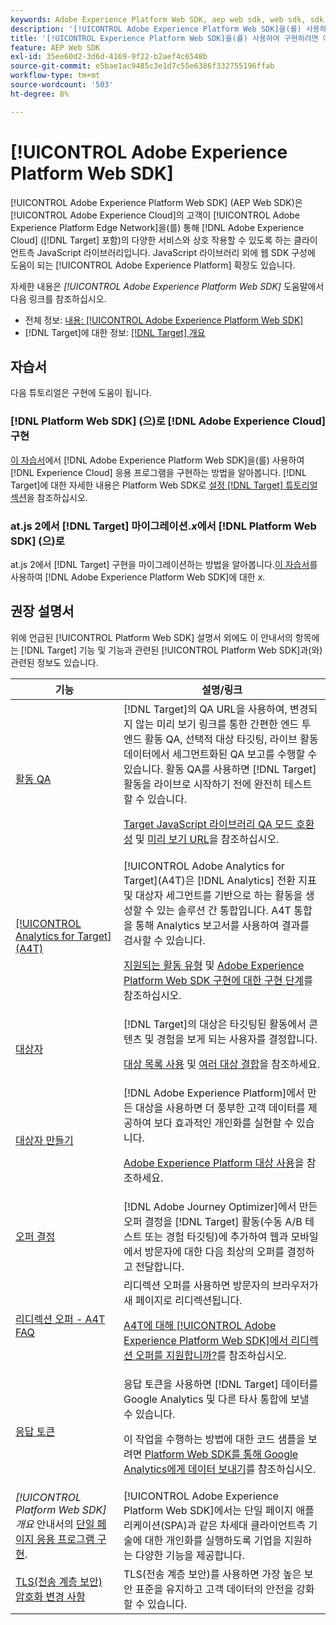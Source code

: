 ```yaml
---
keywords: Adobe Experience Platform Web SDK, aep web sdk, web sdk, sdk, adobe experience cloud, platform edge network, adobe experience platform edge network, edge network, aep edge network, Adobe Experience Platform Web SDK0
description: '[!UICONTROL Adobe Experience Platform Web SDK]을(를) 사용하여 [!UICONTROL AEP Edge Network]을(를) 통해 [!UICONTROL Adobe Experience Cloud]의 다양한 서비스와 상호 작용하는 방법에 대해 알아봅니다.'
title: '[!UICONTROL Experience Platform Web SDK]을(를) 사용하여 구현하려면 어떻게 해야 합니까?'
feature: AEP Web SDK
exl-id: 35ee60d2-3d6d-4169-9f22-b2aef4c6548b
source-git-commit: e5bae1ac9485c3e1d7c55e6386f332755196ffab
workflow-type: tm+mt
source-wordcount: '503'
ht-degree: 8%

---
```


# [!UICONTROL Adobe Experience Platform Web SDK]

[!UICONTROL Adobe Experience Platform Web SDK] (AEP Web SDK)은 [!UICONTROL Adobe Experience Cloud]의 고객이 [!UICONTROL Adobe Experience Platform Edge Network]을(를) 통해 [!DNL Adobe Experience Cloud] ([!DNL Target] 포함)의 다양한 서비스와 상호 작용할 수 있도록 하는 클라이언트측 JavaScript 라이브러리입니다. JavaScript 라이브러리 외에 웹 SDK 구성에 도움이 되는 [!UICONTROL Adobe Experience Platform] 확장도 있습니다.

자세한 내용은 *[!UICONTROL Adobe Experience Platform Web SDK]* 도움말에서 다음 링크를 참조하십시오.

* 전체 정보: [내용: [!UICONTROL Adobe Experience Platform Web SDK]](https://experienceleague.adobe.com/docs/experience-platform/edge/home.html?lang=ko)
* [!DNL Target]에 대한 정보: [[!DNL Target] 개요](https://experienceleague.adobe.com/docs/experience-platform/edge/personalization/adobe-target/target-overview.html?lang=ko)

## 자습서

다음 튜토리얼은 구현에 도움이 됩니다.

### [!DNL Platform Web SDK] (으)로 [!DNL Adobe Experience Cloud] 구현

[이 자습서](https://experienceleague.adobe.com/docs/platform-learn/implement-web-sdk/overview.html?lang=ko)에서 [!DNL Adobe Experience Platform Web SDK]을(를) 사용하여 [!DNL Experience Cloud] 응용 프로그램을 구현하는 방법을 알아봅니다. [!DNL Target]에 대한 자세한 내용은 Platform Web SDK로 [설정 [!DNL Target] 튜토리얼 섹션](https://experienceleague.adobe.com/docs/platform-learn/implement-web-sdk/applications-setup/setup-target.html?lang=ko)을 참조하십시오.

### at.js 2에서 [!DNL Target] 마이그레이션.*x*&#x200B;에서 [!DNL Platform Web SDK] (으)로

at.js 2에서 [!DNL Target] 구현을 마이그레이션하는 방법을 알아봅니다.[이 자습서](https://experienceleague.adobe.com/docs/platform-learn/migrate-target-to-websdk/introduction.html?lang=ko)를 사용하여 [!DNL Adobe Experience Platform Web SDK]에 대한 *x*.

## 권장 설명서

위에 언급된 [!UICONTROL Platform Web SDK] 설명서 외에도 이 안내서의 항목에는 [!DNL Target] 기능 및 기능과 관련된 [!UICONTROL Platform Web SDK]과(와) 관련된 정보도 있습니다.

| 기능 | 설명/링크 |
| --- | --- |
| [활동 QA](https://experienceleague.adobe.com/docs/target/using/activities/activity-qa/activity-qa.html?lang=ko) | [!DNL Target]의 QA URL을 사용하여, 변경되지 않는 미리 보기 링크를 통한 간편한 엔드 투 엔드 활동 QA, 선택적 대상 타깃팅, 라이브 활동 데이터에서 세그먼트화된 QA 보고를 수행할 수 있습니다. 활동 QA를 사용하면 [!DNL Target] 활동을 라이브로 시작하기 전에 완전히 테스트할 수 있습니다.<p>[Target JavaScript 라이브러리 QA 모드 호환성](https://experienceleague.adobe.com/docs/target/using/activities/activity-qa/activity-qa.html?lang=ko#compatibility) 및 [미리 보기 URL](https://experienceleague.adobe.com/docs/target/using/activities/activity-qa/activity-qa.html?lang=ko#preview)을 참조하십시오. |
| [[!UICONTROL Analytics for Target] (A4T)](https://experienceleague.adobe.com/docs/target/using/integrate/a4t/a4t.html?lang=ko) | [!UICONTROL Adobe Analytics for Target]&#x200B;(A4T)은 [!DNL Analytics] 전환 지표 및 대상자 세그먼트를 기반으로 하는 활동을 생성할 수 있는 솔루션 간 통합입니다. A4T 통합을 통해 Analytics 보고서를 사용하여 결과를 검사할 수 있습니다.<p>[지원되는 활동 유형](https://experienceleague.adobe.com/docs/target/using/integrate/a4t/a4t.html?lang=ko#section_F487896214BF4803AF78C552EF1669AA) 및 [Adobe Experience Platform Web SDK 구현에 대한 구현 단계](https://experienceleague.adobe.com/docs/target/using/integrate/a4t/a4timplementation.html?lang=ko#platform)를 참조하십시오. |
| [대상자](https://experienceleague.adobe.com/docs/target/using/audiences/target.html?lang=ko) | [!DNL Target]의 대상은 타깃팅된 활동에서 콘텐츠 및 경험을 보게 되는 사용자를 결정합니다.<p>[대상 목록 사용](https://experienceleague.adobe.com/docs/target/using/audiences/create-audiences/audiences.html?lang=ko#use-list) 및 [여러 대상 결합](https://experienceleague.adobe.com/docs/target/using/audiences/combining-multiple-audiences.html?lang=ko)을 참조하세요. |
| [대상자 만들기](https://experienceleague.adobe.com/docs/target/using/audiences/create-audiences/audiences.html?lang=ko-KR) | [!DNL Adobe Experience Platform]에서 만든 대상을 사용하면 더 풍부한 고객 데이터를 제공하여 보다 효과적인 개인화를 실현할 수 있습니다.<p>[Adobe Experience Platform 대상 사용](https://experienceleague.adobe.com/docs/target/using/audiences/create-audiences/audiences.html?lang=ko#aep)을 참조하세요. |
| [오퍼 결정](https://experienceleague.adobe.com/docs/target/using/integrate/ajo/offer-decision.html?lang=ko) | [!DNL Adobe Journey Optimizer]에서 만든 오퍼 결정을 [!DNL Target] 활동(수동 A/B 테스트 또는 경험 타깃팅)에 추가하여 웹과 모바일에서 방문자에 대한 다음 최상의 오퍼를 결정하고 전달합니다. |
| [리디렉션 오퍼 - A4T FAQ](https://experienceleague.adobe.com/docs/target/using/integrate/a4t/a4t-faq/a4t-faq-redirect-offers.html?lang=ko) | 리디렉션 오퍼를 사용하면 방문자의 브라우저가 새 페이지로 리디렉션됩니다.<p>[A4T에 대해 [!UICONTROL Adobe Experience Platform Web SDK]에서 리디렉션 오퍼를 지원합니까?](https://experienceleague.adobe.com/docs/target/using/integrate/a4t/a4t-faq/a4t-faq-redirect-offers.html?lang=ko#platform)를 참조하십시오. |
| [응답 토큰](https://experienceleague.adobe.com/docs/target/using/administer/response-tokens.html?lang=ko) | 응답 토큰을 사용하면 [!DNL Target] 데이터를 Google Analytics 및 다른 타사 통합에 보낼 수 있습니다.<p>이 작업을 수행하는 방법에 대한 코드 샘플을 보려면 [Platform Web SDK를 통해 Google Analytics에게 데이터 보내기](https://experienceleague.adobe.com/docs/target/using/administer/response-tokens.html?lang=ko#sending-data-to-google-analytics-via-platform-web-sdk)를 참조하십시오. |
| *[!UICONTROL Platform Web SDK]개요* 안내서의 [단일 페이지 응용 프로그램 구현](https://experienceleague.adobe.com/docs/experience-platform/edge/personalization/adobe-target/spa-implementation.html?lang=ko). | [!UICONTROL Adobe Experience Platform Web SDK]에서는 단일 페이지 애플리케이션(SPA)과 같은 차세대 클라이언트측 기술에 대한 개인화를 실행하도록 기업을 지원하는 다양한 기능을 제공합니다. |
| [TLS(전송 계층 보안) 암호화 변경 사항](../../before-implement/tls-transport-layer-security-encryption.md) | TLS(전송 계층 보안)를 사용하면 가장 높은 보안 표준을 유지하고 고객 데이터의 안전을 강화할 수 있습니다. |
